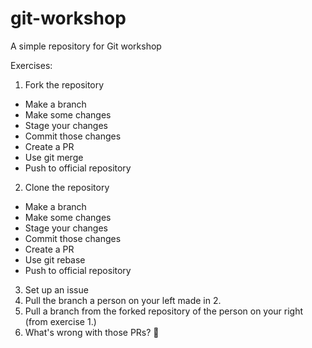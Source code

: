 # git-workshop
A simple repository for Git workshop

Exercises:
1. Fork the repository
  * Make a branch
  * Make some changes
  * Stage your changes 
  * Commit those changes
  * Create a PR
  * Use git merge
  * Push to official repository
2. Clone the repository
  * Make a branch
  * Make some changes
  * Stage your changes 
  * Commit those changes
  * Create a PR
  * Use git rebase
  * Push to official repository
3. Set up an issue
4. Pull the branch a person on your left made in 2.
5. Pull a branch from the forked repository of the person on your right (from exercise 1.)
6. What's wrong with those PRs? 🤔
